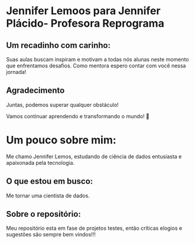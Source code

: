 


# Jennifer Lemoos para Jennifer Plácido- Profesora Reprograma

## Um recadinho com carinho:
 Suas aulas buscam inspiram e motivam a todas nós alunas neste momento que enfrentamos desafios. Como mentora espero contar com você nessa jornada!

## Agradecimento
Juntas, podemos superar qualquer obstáculo!

Vamos continuar aprendendo e transformando o mundo! 🚀

# Um pouco sobre mim:
Me chamo Jennifer Lemos, estudando de ciência de dados entusiasta e apaixonada pela tecnologia.

## O que estou em busco:
Me tornar uma cientista de dados.

## Sobre o repositório:
Meu repositório esta em fase de projetos testes, então críticas elogios e sugestões são sempre bem vindos!!!
